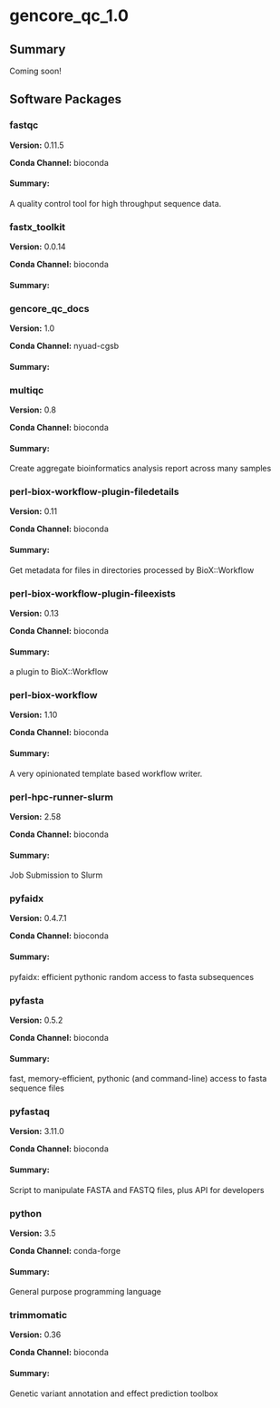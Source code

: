 # gencore_qc_1.0
## Summary

Coming soon!

## Software Packages

### fastqc
**Version:** 0.11.5

**Conda Channel:** bioconda

#### Summary:
A quality control tool for high throughput sequence data.



### fastx_toolkit
**Version:** 0.0.14

**Conda Channel:** bioconda

#### Summary:




### gencore_qc_docs
**Version:** 1.0

**Conda Channel:** nyuad-cgsb

#### Summary:




### multiqc
**Version:** 0.8

**Conda Channel:** bioconda

#### Summary:
Create aggregate bioinformatics analysis report across many samples



### perl-biox-workflow-plugin-filedetails
**Version:** 0.11

**Conda Channel:** bioconda

#### Summary:
Get metadata for files in directories processed by BioX::Workflow



### perl-biox-workflow-plugin-fileexists
**Version:** 0.13

**Conda Channel:** bioconda

#### Summary:
a plugin to BioX::Workflow



### perl-biox-workflow
**Version:** 1.10

**Conda Channel:** bioconda

#### Summary:
A very opinionated template based workflow writer.



### perl-hpc-runner-slurm
**Version:** 2.58

**Conda Channel:** bioconda

#### Summary:
Job Submission to Slurm



### pyfaidx
**Version:** 0.4.7.1

**Conda Channel:** bioconda

#### Summary:
pyfaidx: efficient pythonic random access to fasta subsequences



### pyfasta
**Version:** 0.5.2

**Conda Channel:** bioconda

#### Summary:
fast, memory-efficient, pythonic (and command-line) access to fasta sequence files



### pyfastaq
**Version:** 3.11.0

**Conda Channel:** bioconda

#### Summary:
Script to manipulate FASTA and FASTQ files, plus API for developers



### python
**Version:** 3.5

**Conda Channel:** conda-forge

#### Summary:
General purpose programming language



### trimmomatic
**Version:** 0.36

**Conda Channel:** bioconda

#### Summary:
Genetic variant annotation and effect prediction toolbox



